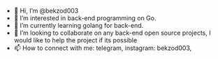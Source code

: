 - 👋 Hi, I’m @bekzod003
- 👀 I’m interested in back-end programming on Go.
- 🌱 I’m currently learning golang for back-end.
- 💞️ I’m looking to collaborate on any back-end open source projects, I would like to help the project if its possible
- 📫 How to connect with me: telegram, instagram: bekzod003, 

